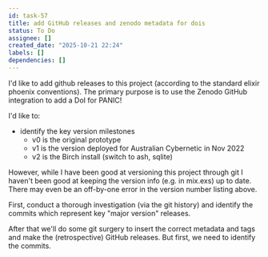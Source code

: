 ```yaml
---
id: task-57
title: add GitHub releases and zenodo metadata for dois
status: To Do
assignee: []
created_date: "2025-10-21 22:24"
labels: []
dependencies: []
---
```


I'd like to add github releases to this project (according to the standard
elixir phoenix conventions). The primary purpose is to use the Zenodo GitHub
integration to add a DoI for PANIC!

I'd like to:

- identify the key version milestones
  - v0 is the original prototype
  - v1 is the version deployed for Australian Cybernetic in Nov 2022
  - v2 is the Birch install (switch to ash, sqlite)

However, while I have been good at versioning this project through git I haven't
been good at keeping the version info (e.g. in mix.exs) up to date. There may
even be an off-by-one error in the version number listing above.

First, conduct a thorough investigation (via the git history) and identify the
commits which represent key "major version" releases.

After that we'll do some git surgery to insert the correct metadata and tags and
make the (retrospective) GitHub releases. But first, we need to identify the
commits.
